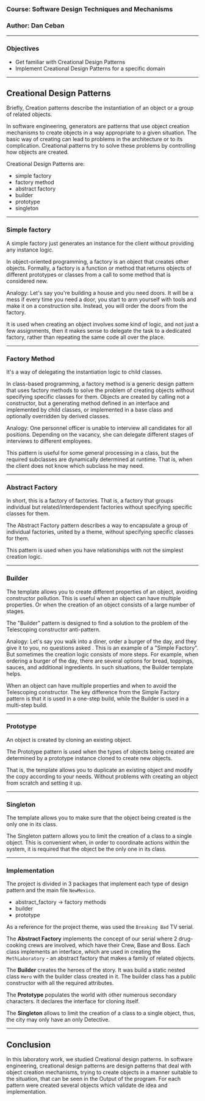 
### Course: Software Design Techniques and Mechanisms
### Author: Dan Ceban

----

### Objectives 
* Get familiar with Creational Design Patterns
* Implement Creational Design Patterns for a specific domain 

----

## Creational Design Patterns
Briefly, Creation patterns describe the instantiation of an object or a group of related objects.

In software engineering, generators are patterns that use object creation mechanisms to create objects in a way 
appropriate to a given situation. The basic way of creating can lead to problems in the architecture or to its 
complication. Creational patterns try to solve these problems by controlling how objects are created.

Creational Design Patterns are: 
* simple factory 
* factory method 
* abstract factory 
* builder
* prototype
* singleton

----

### Simple factory
A simple factory just generates an instance for the client without providing any instance logic.

In object-oriented programming, a factory is an object that creates other objects. Formally, a factory is a function or
method that returns objects of different prototypes or classes from a call to some method that is considered new.

Analogy: Let's say you're building a house and you need doors. It will be a mess if every time you need a door, you 
start to arm yourself with tools and make it on a construction site. Instead, you will order the doors from the factory.

It is used when creating an object involves some kind of logic, and not just a few assignments, then it makes sense to 
delegate the task to a dedicated factory, rather than repeating the same code all over the place.

----

### Factory Method

It's a way of delegating the instantiation logic to child classes.

In class-based programming, a factory method is a generic design pattern that uses factory methods to solve the problem 
of creating objects without specifying specific classes for them. Objects are created by calling not a constructor, but 
a generating method defined in an interface and implemented by child classes, or implemented in a base class and 
optionally overridden by derived classes.

Analogy: One personnel officer is unable to interview all candidates for all positions. Depending on the vacancy, she 
can delegate different stages of interviews to different employees.

This pattern is useful for some general processing in a class, but the required subclasses are dynamically determined 
at runtime. That is, when the client does not know which subclass he may need.

----

### Abstract Factory
In short, this is a factory of factories. That is, a factory that groups individual but related/interdependent factories
without specifying specific classes for them.

The Abstract Factory pattern describes a way to encapsulate a group of individual factories, united by a theme, without 
specifying specific classes for them.

This pattern is used when you have relationships with not the simplest creation logic.

----

### Builder 

The template allows you to create different properties of an object, avoiding constructor pollution. This is useful when
an object can have multiple properties. Or when the creation of an object consists of a large number of stages.

The "Builder" pattern is designed to find a solution to the problem of the Telescoping constructor anti-pattern.

Analogy: Let's say you walk into a diner, order a burger of the day, and they give it to you, no questions asked . This 
is an example of a "Simple Factory". But sometimes the creation logic consists of more steps. For example, when ordering
a burger of the day, there are several options for bread, toppings, sauces, and additional ingredients. In such 
situations, the Builder template helps.

When an object can have multiple properties and when to avoid the Telescoping constructor. The key difference from the 
Simple Factory pattern is that it is used in a one-step build, while the Builder is used in a multi-step build.

----

### Prototype

An object is created by cloning an existing object.

The Prototype pattern is used when the types of objects being created are determined by a prototype instance cloned to 
create new objects.

That is, the template allows you to duplicate an existing object and modify the copy according to your needs. Without 
problems with creating an object from scratch and setting it up.

----

### Singleton

The template allows you to make sure that the object being created is the only one in its class.

The Singleton pattern allows you to limit the creation of a class to a single object. This is convenient when, in order 
to coordinate actions within the system, it is required that the object be the only one in its class.

----

### Implementation

The project is divided in 3 packages that implement each type of design pattern and the main file `NewMexico`.
 - abstract_factory -> factory methods
 - builder
 - prototype 

As a reference for the project theme, was used the `Breaking Bad` TV serial.

The **Abstract Factory** implements the concept of our serial where 2 drug-cooking crews are involved, which have their 
Crew, Base and Boss. Each class implements an interface, which are used in creating the `MethLaboratory` - an abstract 
factory that makes a family of related objects.

The **Builder** creates the heroes of the story. It was build a static nested class `Hero` with the builder class 
created in it. The builder class has a public constructor with all the required attributes.

The **Prototype** populates the world with other numerous secondary characters. It declares the interface for cloning 
itself.

The **Singleton** allows to limit the creation of a class to a single object, thus, the city may only have an only
Detective.

----

## Conclusion
In this laboratory work, we studied Creational design patterns. In software engineering, creational design patterns are 
design patterns that deal with object creation mechanisms, trying to create objects in a manner suitable to the 
situation, that can be seen in the Output of the program. For each pattern were created several objects which validate 
de idea and implementation.